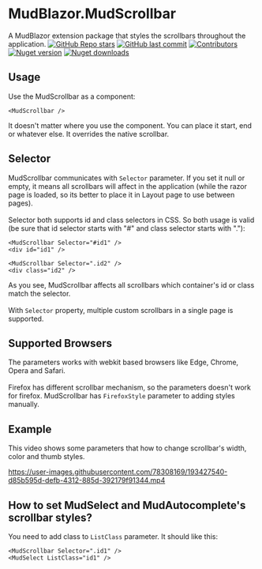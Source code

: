 # MudBlazor.MudScrollbar
A MudBlazor extension package that styles the scrollbars throughout the application.
[![GitHub Repo stars](https://img.shields.io/github/stars/codebeamorg/mudblazor.mudscrollbar?color=594ae2&style=flat-square&logo=github)](https://github.com/codebeamorg/mudblazor.mudscrollbar/stargazers)
[![GitHub last commit](https://img.shields.io/github/last-commit/codebeamorg/mudblazor.mudscrollbar?color=594ae2&style=flat-square&logo=github)](https://github.com/codebeamorg/mudblazor.mudscrollbar)
[![Contributors](https://img.shields.io/github/contributors/codebeamorg/mudblazor.mudscrollbar?color=594ae2&style=flat-square&logo=github)](https://github.com/codebeamorg/mudblazor.mudscrollbar/graphs/contributors)
[![Nuget version](https://img.shields.io/nuget/v/codebeam.mudblazor.mudscrollbar?color=ff4081&label=nuget%20version&logo=nuget&style=flat-square)](https://www.nuget.org/packages/mudblazor.mudscrollbar/)
[![Nuget downloads](https://img.shields.io/nuget/dt/codebeam.mudblazor.mudscrollbar?color=ff4081&label=nuget%20downloads&logo=nuget&style=flat-square)](https://www.nuget.org/packages/codebeam.mudblazor.mudscrollbar/)

## Usage
Use the MudScrollbar as a component:

```
<MudScrollbar />
```

It doesn't matter where you use the component. You can place it start, end or whatever else. It overrides the native scrollbar.

## Selector
MudScrollbar communicates with `Selector` parameter. If you set it null or empty, it means all scrollbars will affect in the application (while the razor page is loaded,
so its better to place it in Layout page to use between pages).
<br /><br />
Selector both supports id and class selectors in CSS. So both usage is valid (be sure that id selector starts with "#" and class selector starts with "."):

```
<MudScrollbar Selector="#id1" />
<div id="id1" />
```

```
<MudScrollbar Selector=".id2" />
<div class="id2" />
```
As you see, MudScrollbar affects all scrollbars which container's id or class match the selector.
<br /><br />
With `Selector` property, multiple custom scrollbars in a single page is supported.

## Supported Browsers
The parameters works with webkit based browsers like Edge, Chrome, Opera and Safari.
<br /><br />
Firefox has different scrollbar mechanism, so the parameters doesn't work for firefox. MudScrollbar has `FirefoxStyle` parameter to adding styles manually.

## Example
This video shows some parameters that how to change scrollbar's width, color and thumb styles.


https://user-images.githubusercontent.com/78308169/193427540-d85b595d-defb-4312-885d-392179f91344.mp4

## How to set MudSelect and MudAutocomplete's scrollbar styles?
You need to add class to `ListClass` parameter. It should like this:

```
<MudScrollbar Selector=".id1" />
<MudSelect ListClass="id1" />
```
